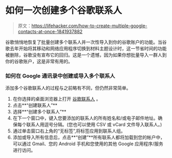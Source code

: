 # 如何一次创建多个谷歌联系人

> 原文：<https://lifehacker.com/how-to-create-multiple-google-contacts-at-once-1841937882>

谷歌悄悄地恢复了批量创建多个联系人并一次性导入到你的谷歌账户的功能。当谷歌去年开始将其移动和网络应用程序切换到材料主题设计时，这一节省时间的功能被删除，谷歌没有宣布它的回归。这是一个遗憾，因为如果你想批量导入一群人到你的谷歌账户，这是非常有用的。



### 如何在 Google 通讯录中创建或导入多个联系人

添加多个谷歌联系人的过程与之前略有不同，但仍然非常简单。

1.  在你选择的桌面浏览器上打开 [谷歌联系人](https://contacts.google.com/) 。
2.  点击**“创建联系人”**
3.  选择**“创建多个联系人”**
4.  在下一个窗口中，键入您要添加的联系人的所有姓名和/或电子邮件地址。确保每个联系人用逗号分隔。(您也可以使用 CSV 或 vCard 文件导入联系人。)
5.  通过单击窗口右上角的“无标签”,将标签应用到联系人组。
6.  添加或导入所有信息后，点击**“创建”**所有联系人都将加载到您的帐户中，可以通过 Gmail、您的 Android 手机和您使用的其他 Google 应用程序/服务进行访问。